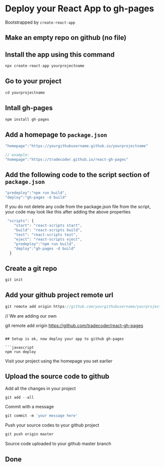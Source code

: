# Deploy your React App to gh-pages

Bootstrapped by `create-react-app`

## Make an empty repo on github (no file)

## Install the app using this command

```javascript
npx create-react-app yourprojectname
```
## Go to your project

```javascript
cd yourprojectname
```

## Intall gh-pages

```javascript
npm install gh-pages
```
## Add a homepage to `package.json`

```javascript
"homepage":"https://yourgithubusername.github.io/yourprojectname"

// example:
"homepage":"https://tradecoder.github.io/react-gh-pages"
```

## Add the following code to the script section of `package.json`

```javascript
"predeploy":"npm run build",
"deploy":"gh-pages -d build"
```

If you do not delete any code from the package.json file from the script,
your code may look like this after adding the above properties

```javascript
 "scripts": {
    "start": "react-scripts start",
    "build": "react-scripts build",
    "test": "react-scripts test",
    "eject": "react-scripts eject",
    "predeploy":"npm run build",
    "deploy":"gh-pages -d build"
  }
```

## Create a git repo 

```javascript
git init
```

## Add your github project remote url

```javascript
git remote add origin https://github.com/yourgithubusername/yourprojectname.git
```

// We are adding our own

git remote add origin https://github.com/tradecoder/react-gh-pages
```

## Setup is ok, now deploy your app to github gh-pages

```javascript
npm run deploy
```
Visit your project using the homepage you set earlier

## Upload the source code to github
Add all the changes in your project

```javascript
git add --all
 ```
 Commit with a message
 
```javascript
git commit -m 'your message here'
```
Push your source codes to your github project

```javascript
git push origin master
```
Source code uploaded to your github master branch

## Done
